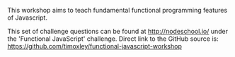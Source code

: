 This workshop aims to teach fundamental functional programming features of Javascript.

This set of challenge questions can be found at http://nodeschool.io/ under the 'Functional JavaScript' challenge. Direct link to the GitHub source is: https://github.com/timoxley/functional-javascript-workshop
